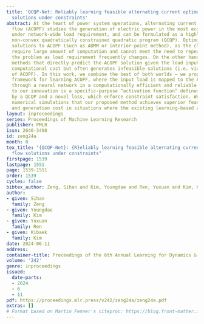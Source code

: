 ```yaml
---
title: 'QCQP-Net: Reliably learning feasible alternating current optimal power flow
  solutions under constraints'
abstract: At the heart of power system operations, alternating current optimal power
  flow (ACOPF) studies the generation of electric power in the most economical way
  under network-wide load requirement, and can be formulated as a highly structured
  non-convex quadratically constrained quadratic program (QCQP). Optimization-based
  solutions to ACOPF (such as ADMM or interior-point method), as the classic approach,
  require large amount of computation and cannot meet the need to repeatedly solve
  the problem as load requirement frequently changes. On the other hand, learning-based
  methods that directly predict the ACOPF solution given the load input incur little
  computational cost but often generates infeasible solutions (i.e. violate the constraints
  of ACOPF). In this work, we combine the best of both worlds — we propose an innovated
  framework for learning ACOPF, where the input load is mapped to the ACOPF solution
  through a neural network in a computationally efficient and reliable manner. Key
  to our innovation is a specific-purpose “activation function” defined implicitly
  by a QCQP and a novel loss, which enforce constraint satisfaction. We show through
  numerical simulations that our proposed method achieves superior feasibility rate
  and generation cost in situations where the existing learning-based approaches fail.
layout: inproceedings
series: Proceedings of Machine Learning Research
publisher: PMLR
issn: 2640-3498
id: zeng24a
month: 0
tex_title: "{QCQP-Net}: {R}eliably learning feasible alternating current optimal power
  flow solutions under constraints"
firstpage: 1539
lastpage: 1551
page: 1539-1551
order: 1539
cycles: false
bibtex_author: Zeng, Sihan and Kim, Youngdae and Ren, Yuxuan and Kim, Kibaek
author:
- given: Sihan
  family: Zeng
- given: Youngdae
  family: Kim
- given: Yuxuan
  family: Ren
- given: Kibaek
  family: Kim
date: 2024-06-11
address:
container-title: Proceedings of the 6th Annual Learning for Dynamics & Control Conference
volume: '242'
genre: inproceedings
issued:
  date-parts:
  - 2024
  - 6
  - 11
pdf: https://proceedings.mlr.press/v242/zeng24a/zeng24a.pdf
extras: []
# Format based on Martin Fenner's citeproc: https://blog.front-matter.io/posts/citeproc-yaml-for-bibliographies/
---
```

